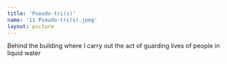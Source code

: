 ```yaml
---
title: 'Pseudo-tri(s)'
name: '11 Pseudo-tri(s).jpeg'
layout: picture
---
```


Behind the building where I carry out the act of guarding lives of people in liquid water
